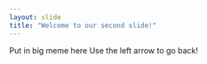 ```yaml
---
layout: slide
title: "Welcome to our second slide!"
---
```

Put in big meme here
Use the left arrow to go back!
